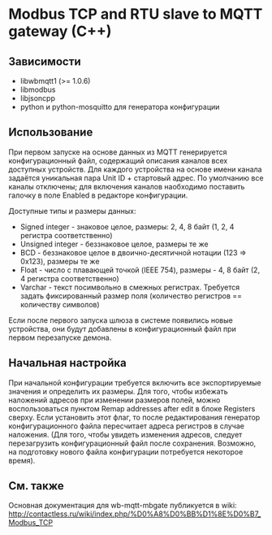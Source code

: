 Modbus TCP and RTU slave to MQTT gateway (C++)
================================

Зависимости
-----------

* libwbmqtt1 (>= 1.0.6)
* libmodbus
* libjsoncpp
* python и python-mosquitto для генератора конфигурации


Использование
-------------

При первом запуске на основе данных из MQTT генерируется конфигурационный файл, содержащий описания каналов
всех доступных устройств. Для каждого устройства на основе имени канала задаётся уникальная пара 
Unit ID + стартовый адрес. По умолчанию все каналы отключены; для включения каналов наобходимо поставить галочку
в поле Enabled в редакторе конфигурации.

Доступные типы и размеры данных:

* Signed integer - знаковое целое, размеры: 2, 4, 8 байт (1, 2, 4 регистра соответственно)
* Unsigned integer - беззнаковое целое, размеры те же
* BCD - беззнаковое целое в двоично-десятичной нотации (123 => 0x123), размеры те же
* Float - число с плавающей точкой (IEEE 754), размеры - 4, 8 байт (2, 4 регистра соответственно)
* Varchar - текст посимвольно в смежных регистрах. Требуется задать фиксированный размер поля (количество регистров == количеству символов)

Если после первого запуска шлюза в системе появились новые устройства, они будут добавлены в конфигурационный файл при
первом перезапуске демона.


Начальная настройка
-------------------

При начальной конфигурации требуется включить все экспортируемые значения и определить их размеры. Для того, чтобы избежать наложений
адресов при изменении размеров полей, можно воспользоваться пунктом Remap addresses after edit в блоке Registers сверху. Если установить
этот флаг, то после редактирования генератор конфигурационного файла пересчитает адреса регистров в случае наложения. (Для того, чтобы
увидеть изменения адресов, следует перезагрузить конфигурационный файл после сохранения. Возможно, на подготовку нового файла конфигурации
потребуется некоторое время).


См. также
---------

Основная документация для wb-mqtt-mbgate публикуется в wiki: http://contactless.ru/wiki/index.php/%D0%A8%D0%BB%D1%8E%D0%B7_Modbus_TCP 
